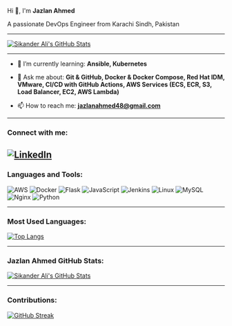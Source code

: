 Hi 👋, I'm **Jazlan Ahmed**

A passionate DevOps Engineer from Karachi Sindh, Pakistan

---

[![Sikander Ali's GitHub Stats](https://github-readme-stats.vercel.app/api?username=jazlan-ahmed&show_icons=true&count_private=true&hide_title=true&hide_border=true&line_height=20&theme=dark)](https://github.com/SIKANDERKUMBHAR)

---

- 🌱 I’m currently learning: **Ansible, Kubernetes**

- 💬 Ask me about: **Git & GitHub, Docker & Docker Compose, Red Hat IDM, VMware, CI/CD with GitHub Actions, AWS Services (ECS, ECR, S3, Load Balancer, EC2, AWS Lambda)**

- 📫 How to reach me: **jazlanahmed48@gmail.com**

---

### Connect with me:

[![LinkedIn](https://img.shields.io/badge/LinkedIn-0077B5?style=for-the-badge&logo=linkedin&logoColor=white)](https://www.linkedin.com/in/jazlan-ahmed-46029636b/)
---
### Languages and Tools:

![AWS](https://img.shields.io/badge/AWS-232F3E?style=for-the-badge&logo=amazon-aws&logoColor=white)
![Docker](https://img.shields.io/badge/Docker-2496ED?style=for-the-badge&logo=docker&logoColor=white)
![Flask](https://img.shields.io/badge/Flask-000000?style=for-the-badge&logo=flask&logoColor=white)
![JavaScript](https://img.shields.io/badge/JavaScript-F7DF1E?style=for-the-badge&logo=javascript&logoColor=black)
![Jenkins](https://img.shields.io/badge/Jenkins-2C5263?style=for-the-badge&logo=jenkins&logoColor=white)
![Linux](https://img.shields.io/badge/Linux-FCC624?style=for-the-badge&logo=linux&logoColor=black)
![MySQL](https://img.shields.io/badge/MySQL-4479A1?style=for-the-badge&logo=mysql&logoColor=white)
![Nginx](https://img.shields.io/badge/Nginx-009639?style=for-the-badge&logo=nginx&logoColor=white)
![Python](https://img.shields.io/badge/Python-3776AB?style=for-the-badge&logo=python&logoColor=white)

---

### Most Used Languages:

[![Top Langs](https://github-readme-stats.vercel.app/api/top-langs/?username=jazlan-ahmed&layout=compact&hide_border=true&theme=dark)](https://github.com/jazlan-ahmed)

---

### Jazlan Ahmed GitHub Stats:

[![Sikander Ali's GitHub Stats](https://github-readme-stats.vercel.app/api?username=jazlan-ahmed&show_icons=true&count_private=true&hide_border=true&theme=dark&rank_icon=percentile)](https://github.com/jazlan-ahmed)

---

### Contributions:

[![GitHub Streak](https://github-readme-streak-stats.herokuapp.com/?user=jazlan-ahmed&theme=dark&hide_border=true)](https://github.com/jazlan-ahmed)
